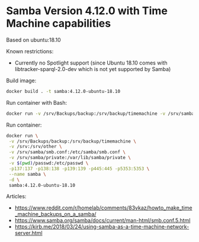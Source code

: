 # Samba Version 4.12.0 with Time Machine capabilities
Based on ubuntu:18.10

Known restrictions:
- Currently no Spotlight support (since Ubuntu 18.10 comes with libtracker-sparql-2.0-dev which is not yet supported by Samba)

Build image: 
```bash
docker build . -t samba:4.12.0-ubuntu-18.10
```

Run container with Bash:
```bash
docker run -v /srv/Backups/backup:/srv/backup/timemachine -v /srv/samba/smb.conf:/etc/samba/smb.conf -v /srv/samba/private:/var/lib/samba/private -p137:137 -p138:138 -p139:139 -p445:445 -p5353:5353 samba:4.12.0-ubuntu-18.04
```

Run container:
```bash
docker run \
 -v /srv/Backups/backup:/srv/backup/timemachine \
 -v /srv:/srv/other \
 -v /srv/samba/smb.conf:/etc/samba/smb.conf \
 -v /srv/samba/private:/var/lib/samba/private \
 -v $(pwd)/passwd:/etc/passwd \
 -p137:137 -p138:138 -p139:139 -p445:445 -p5353:5353 \
 --name samba \
 -d \
 samba:4.12.0-ubuntu-18.10
 ```

Articles: 
- https://www.reddit.com/r/homelab/comments/83vkaz/howto_make_time_machine_backups_on_a_samba/
- https://www.samba.org/samba/docs/current/man-html/smb.conf.5.html
- https://kirb.me/2018/03/24/using-samba-as-a-time-machine-network-server.html
